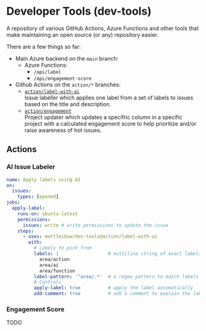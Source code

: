 # Developer Tools (dev-tools)

A repository of various GitHub Actions, Azure Functions and
other tools that make maintaining an open source (or any)
repository easier.

There are a few things so far:

* Main Azure backend on the `main` branch:
  * Azure Functions:
    * `/api/label`
    * `/api/engagement-score`
* Github Actions on the `action/*` branches:
  * [`action/label-with-ai`](https://github.com/mattleibow/dev-tools/tree/action/label-with-ai)  
    Issue labeller which applies one label from a set of
    labels to issues based on the title and description.
  * [`action/engagement`](https://github.com/mattleibow/dev-tools/tree/action/engagement)  
    Project updater which updates a specifric column in
    a specific project with a calculated engagement score
    to help prioritize and/or raise awareness of hot
    issues.

## Actions

### AI Issue Labeler

```yml
name: Apply labels using AI
on:
  issues:
    types: [opened]
jobs:
  apply-label:
    runs-on: ubuntu-latest
    permissions:
      issues: write # write permissions to update the issue
    steps:
      - uses: mattleibow/dev-tools@action/label-with-ai
        with:
          # Labels to pick from
          labels: |                  # multiline string of exact labels
            area/action
            area/ai
            area/function
          label-pattern: '^area/.*'  # a regex pattern to match labels
          # Controls
          apply-label: true          # apply the label automatically
          add-comment: true          # add a comment to explain the label
```

### Engagement Score

TODO
